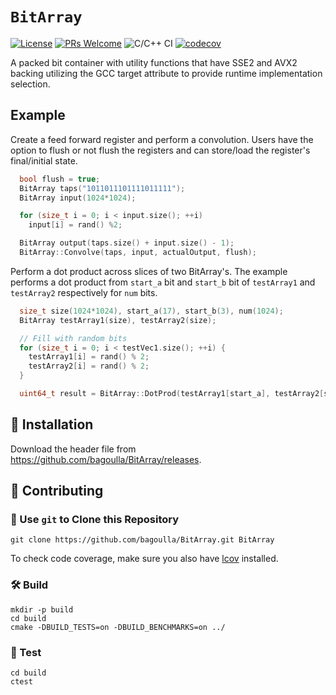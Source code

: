 `BitArray`
==========

[![License](https://img.shields.io/badge/License-Apache%202.0-blue.svg)](https://opensource.org/licenses/Apache-2.0)
[![PRs Welcome](https://img.shields.io/badge/PRs-welcome-brightgreen.svg)](.github/CONTRIBUTING.md#pull-requests)
![C/C++ CI](https://github.com/bagoulla/BitArray/workflows/C/C++%20CI/badge.svg)
[![codecov](https://codecov.io/gh/bagoulla/BitArray/branch/develop/graph/badge.svg?token=3QO0OXSUW6)](https://codecov.io/gh/bagoulla/BitArray)

A packed bit container with utility functions that have SSE2 and AVX2 backing utilizing the GCC target attribute to provide runtime
implementation selection.

## Example

Create a feed forward register and perform a convolution. Users have the option to flush or 
not flush the registers and can store/load the register's final/initial state.

```c++
  bool flush = true;
  BitArray taps("1011011101111011111");
  BitArray input(1024*1024);

  for (size_t i = 0; i < input.size(); ++i)
    input[i] = rand() %2;

  BitArray output(taps.size() + input.size() - 1);
  BitArray::Convolve(taps, input, actualOutput, flush);
```

Perform a dot product across slices of two BitArray's.
The example performs a dot product from `start_a` bit and `start_b`
bit of `testArray1` and `testArray2` respectively for `num` bits.

```c++
  size_t size(1024*1024), start_a(17), start_b(3), num(1024);
  BitArray testArray1(size), testArray2(size);

  // Fill with random bits
  for (size_t i = 0; i < testVec1.size(); ++i) {
    testArray1[i] = rand() % 2;
    testArray2[i] = rand() % 2;
  }

  uint64_t result = BitArray::DotProd(testArray1[start_a], testArray2[start_b], num);
```

## 🚴 Installation

Download the header file from https://github.com/bagoulla/BitArray/releases.

## 🚀 Contributing

### 🐑 Use `git` to Clone this Repository

```
git clone https://github.com/bagoulla/BitArray.git BitArray
```

To check code coverage, make sure you also have
[lcov](http://ltp.sourceforge.net/coverage/lcov.php) installed.

### 🛠️ Build

```
mkdir -p build
cd build
cmake -DBUILD_TESTS=on -DBUILD_BENCHMARKS=on ../
```

### 🔬 Test

```
cd build
ctest
```
